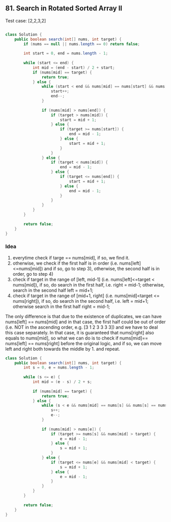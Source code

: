 ## 81. Search in Rotated Sorted Array II

Test case: [2,2,3,2]

```java

class Solution {
    public boolean search(int[] nums, int target) {
        if (nums == null || nums.length == 0) return false;
        
        int start = 0, end = nums.length - 1;
        
        while (start <= end) {
            int mid = (end - start) / 2 + start;
            if (nums[mid] == target) {
                return true;
            } else {
                while (start < end && nums[mid] == nums[start] && nums[mid] == nums[end]) {
                    start++;
                    end--;
                }
                
                if (nums[mid] > nums[end]) {
                    if (target > nums[mid]) {
                        start = mid + 1;
                    } else {
                        if (target >= nums[start]) {
                            end = mid - 1;
                        } else {
                            start = mid + 1;
                        }
                    }                    
                } else {
                    if (target < nums[mid]) {
                        end = mid - 1;
                    } else {
                        if (target <= nums[end]) {
                            start = mid + 1;
                        } else {
                            end = mid - 1;
                        }
                    }                                                        
                }                                
            }
        }
        
        return false;
    }
}

```


### Idea

1) everytime check if targe == nums[mid], if so, we find it.
2) otherwise, we check if the first half is in order (i.e. nums[left]<=nums[mid]) 
  and if so, go to step 3), otherwise, the second half is in order,   go to step 4)
3) check if target in the range of [left, mid-1] (i.e. nums[left]<=target < nums[mid]), if so, do search in the first half, i.e. right = mid-1; otherwise, search in the second half left = mid+1;
4)  check if target in the range of [mid+1, right] (i.e. nums[mid]<target <= nums[right]), if so, do search in the second half, i.e. left = mid+1; otherwise search in the first half right = mid-1;

The only difference is that due to the existence of duplicates, we can have nums[left] == nums[mid] and in that case, the first half could be out of order (i.e. NOT in the ascending order, e.g. [3 1 2 3 3 3 3]) and we have to deal this case separately. In that case, it is guaranteed that nums[right] also equals to nums[mid], so what we can do is to check if nums[mid]== nums[left] == nums[right] before the original logic, and if so, we can move left and right both towards the middle by 1. and repeat.


```java
class Solution {
    public boolean search(int[] nums, int target) {
        int s = 0, e = nums.length - 1;
        
        while (s <= e) {
            int mid = (e - s) / 2 + s;
            
            if (nums[mid] == target) {
                return true;
            } else {
                while (s < e && nums[mid] == nums[s] && nums[s] == nums[e]) {
                    s++;
                    e--;
                }
                
                if (nums[mid] > nums[e]) {
                    if (target >= nums[s] && nums[mid] > target) {
                        e = mid - 1;
                    } else {
                        s = mid + 1;
                    }                      
                } else {
                    if (target <= nums[e] && nums[mid] < target) {
                        s = mid + 1;
                    } else {
                        e = mid - 1;
                    }
                }
            }
        }
        
        return false;
    }
}
```
